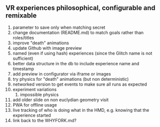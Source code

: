 VR experiences philosophical, configurable and remixable
------------

1. parameter to save only when matching secret
1. change documentation (README.md) to match goals rather than roles/titles
1. improve "death" animations
1. update Github with image preview
1. named (even if using hash) experiences (since the Glitch name is not sufficient)
1. better data structure in the db to include experience name and timestamp
1. add preview in configurator via iframe or images
1. try physics for "death" animations (but non deterministic)
1. networked version to get events to make sure all runs as expected
1. experiment variations
    1. impossible physics
1. add older slide on non euclydian geometry visit
1. PWA for offline usage
1. live tracking of who is doing what in the HMD, e.g. knowing that the experience started
1. link back to the WHYFORK.md?